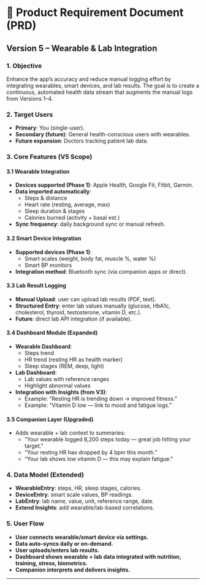 # 📄 Product Requirement Document (PRD)

## Version 5 – Wearable & Lab Integration

### 1. Objective

Enhance the app’s accuracy and reduce manual logging effort by integrating wearables, smart devices, and lab results.
The goal is to create a continuous, automated health data stream that augments the manual logs from Versions 1–4.

### 2. Target Users

- **Primary**: You (single-user).
- **Secondary (future)**: General health-conscious users with wearables.
- **Future expansion**: Doctors tracking patient lab data.

### 3. Core Features (V5 Scope)

#### 3.1 Wearable Integration

- **Devices supported (Phase 1)**: Apple Health, Google Fit, Fitbit, Garmin.
- **Data imported automatically**:
  - Steps & distance
  - Heart rate (resting, average, max)
  - Sleep duration & stages
  - Calories burned (activity + basal est.)
- **Sync frequency**: daily background sync or manual refresh.

#### 3.2 Smart Device Integration

- **Supported devices (Phase 1)**:
  - Smart scales (weight, body fat, muscle %, water %)
  - Smart BP monitors
- **Integration method**: Bluetooth sync (via companion apps or direct).

#### 3.3 Lab Result Logging

- **Manual Upload**: user can upload lab results (PDF, text).
- **Structured Entry**: enter lab values manually (glucose, HbA1c, cholesterol, thyroid, testosterone, vitamin D, etc.).
- **Future**: direct lab API integration (if available).

#### 3.4 Dashboard Module (Expanded)

- **Wearable Dashboard**:
  - Steps trend
  - HR trend (resting HR as health marker)
  - Sleep stages (REM, deep, light)
- **Lab Dashboard**:
  - Lab values with reference ranges
  - Highlight abnormal values
- **Integration with Insights (from V3)**:
  - Example: “Resting HR is trending down → improved fitness.”
  - Example: “Vitamin D low — link to mood and fatigue logs.”

#### 3.5 Companion Layer (Upgraded)

- Adds wearable + lab context to summaries:
  - “Your wearable logged 8,200 steps today — great job hitting your target.”
  - “Your resting HR has dropped by 4 bpm this month.”
  - “Your lab shows low vitamin D — this may explain fatigue.”

### 4. Data Model (Extended)

- **WearableEntry**: steps, HR, sleep stages, calories.
- **DeviceEntry**: smart scale values, BP readings.
- **LabEntry**: lab name, value, unit, reference range, date.
- **Extend Insights**: add wearable/lab-based correlations.

### 5. User Flow

- **User connects wearable/smart device via settings.**
- **Data auto-syncs daily or on-demand.**
- **User uploads/enters lab results.**
- **Dashboard shows wearable + lab data integrated with nutrition, training, stress, biometrics.**
- **Companion interprets and delivers insights.**

---
